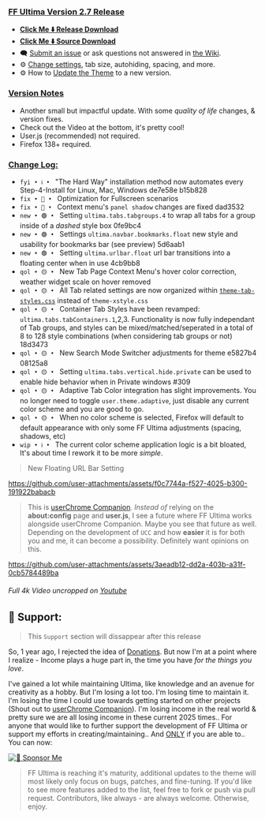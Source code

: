 ### <ins> FF Ultima Version 2.7 Release
- **[Click Me ⬇️ Release Download](https://github.com/soulhotel/FF-ULTIMA/releases/download/2.7/ffultima2.7.zip)**
- **[Click Me ⬇️ Source Download](https://github.com/soulhotel/FF-ULTIMA/archive/refs/heads/main.zip)**
- 🗨️ [Submit an issue](https://github.com/soulhotel/FF-ULTIMA/issues/new/choose) or ask questions not answered in [the Wiki](https://github.com/soulhotel/FF-ULTIMA/wiki).
- ⚙️ [Change settings](https://github.com/soulhotel/FF-ULTIMA/wiki/Settings), tab size, autohiding, spacing, and more.
- ⚙️ How to [Update the Theme](https://github.com/soulhotel/FF-ULTIMA/wiki/How-to-Update-the-Theme) to a new version.
  
### <ins> Version Notes
- Another small but impactful update. With some *quality of life* changes, & version fixes.
- Check out the Video at the bottom, it's pretty cool!
- User.js (recommended) not required.
- Firefox 138+ required.

### <ins> Change Log:
- `fyi • ℹ️ • ` "The Hard Way" installation method now automates every Step-4-Install for Linux, Mac, Windows de7e58e b15b828
- `fix • 🔴 • ` Optimization for Fullscreen scenarios
- `fix • 🔴 • ` Context menu's `panel shadow` changes are fixed dad3532
- `new • 🟢 • ` Setting `ultima.tabs.tabgroups.4` to wrap all tabs for a group inside of a *dashed* style box 0fe9bc4
- `new • 🟢 • ` Settings `ultima.navbar.bookmarks.float` new style and usability for bookmarks bar (see preview) 5d6aab1
- `new • 🟢 • ` Setting `ultima.urlbar.float` url bar transitions into a floating center when in use 4cb9bb8
- `qol • 🟡 • ` New Tab Page Context Menu's hover color correction, weather widget scale on hover removed
- `qol • 🟡 • ` All Tab related settings are now organized within [`theme-tab-styles.css`](https://github.com/soulhotel/FF-ULTIMA/blob/main/theme/theme-tab-styles.css) instead of `theme-xstyle.css`
- `qol • 🟡 • ` Container Tab Styles have been revamped: `ultima.tabs.tabContainers.1`,2,3. Functionality is now fully independant of Tab groups, and styles can be mixed/matched/seperated in a total of 8 to 128 style combinations (when considering tab groups or not) 18d3473
- `qol • 🟡 • ` New Search Mode Switcher adjustments for theme e5827b4 08125a8
- `qol • 🟡 • ` Setting `ultima.tabs.vertical.hide.private` can be used to enable hide behavior when in Private windows #309
- `qol • 🟡 • ` Adaptive Tab Color integration has slight improvements. You no longer need to toggle `user.theme.adaptive`, just disable any current color scheme and you are good to go.
- `qol • 🟡 • ` When no color scheme is selected, Firefox will default to default appearance with only some FF Ultima adjustments (spacing, shadows, etc)
- `wip • ℹ️ • ` The current color scheme application logic is a bit bloated, It's about time I rework it to be more *simple*.

> New Floating URL Bar Setting

https://github.com/user-attachments/assets/f0c7744a-f527-4025-b300-191922babacb

> This is [userChrome Companion](https://github.com/soulhotel/userChrome-Companion). *Instead of* relying on the **about:config** page and **user.js**, I see a future where FF Ultima works alongside userChrome Companion. Maybe you see that future as well. Depending on the development of `UCC` and how **easier** it is for both you and me, it can become a possibility. Definitely want opinions on this.

https://github.com/user-attachments/assets/3aeadb12-dd2a-403b-a31f-0cb5784489ba
###### Full 4k Video uncropped on [Youtube](https://www.youtube.com/watch?v=Mz7gmYP2_1A&list=PLTVs0Y4lTV56Kapji1pVjMsMqE6PAHwzl&index=1)

## 💝 Support:

> This `Support` section will dissappear after this release

So, 1 year ago, I rejected the idea of [Donations](#136). But now I'm at a point where I realize - Income plays a huge part in, the time you have *for the things you love*.

I've gained a lot while maintaining Ultima, like knowledge and an avenue for creativity as a hobby. But I'm losing a lot too. I'm losing time to maintain it. I'm losing the time I could use towards getting started on other projects (Shout out to [userChrome Companion](https://github.com/soulhotel/userChrome-Companion)). I'm losing income in the real world & pretty sure we are all losing income in these current 2025 times.. For anyone that would like to further support the development of FF Ultima or support my efforts in creating/maintaining.. And <ins>ONLY</ins> if you are able to.. You can now:

[![💖 Sponsor Me](https://img.shields.io/badge/💖%20Sponsor%20Me-f19ef7?style=for-the-badge&labelColor=f19ef7&color=f19ef7)](https://github.com/sponsors/soulhotel)


> FF Ultima is reaching it's maturity, additional updates to the theme will most likely only focus on bugs, patches, and fine-tuning. If you'd like to see more features added to the list, feel free to fork or push via pull request. Contributors, like always - are always welcome. Otherwise, enjoy.
